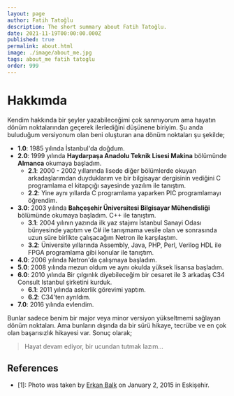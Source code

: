 ```yaml
---
layout: page
author: Fatih Tatoğlu
description: The short summary about Fatih Tatoğlu.
date: 2021-11-19T00:00:00.000Z
published: true
permalink: about.html
image: ./image/about_me.jpg
tags: about_me fatih tatoglu
order: 999
---
```


# Hakkımda

Kendim hakkında bir şeyler yazabileceğimi çok sanmıyorum ama hayatın dönüm noktalarından geçerek ilerlediğini düşünene biriyim. Şu anda buluduğum versiyonum olan beni oluşturan ana dönüm noktaları şu şekilde;

- **1.0**: 1985 yılında İstanbul'da doğdum.
- **2.0**: 1999 yılında **Haydarpaşa Anadolu Teknik Lisesi Makina** bölümünde **Almanca** okumaya başladım.
  - **2.1**: 2000 - 2002 yıllarında lisede diğer bölümlerde okuyan arkadaşlarımdan duyduklarım ve bir bilgisayar dergisinin vediğini C programlama el kitapçığı sayesinde yazılım ile tanıştım.
  - **2.2**: Yine aynı yıllarda C programlama yaparken PIC programlamayı öğrendim.
- **3.0**: 2003 yılında **Bahçeşehir Üniversitesi Bilgisayar Mühendisliği** bölümünde okumaya başladım. C++ ile tanıştım.
  - **3.1**: 2004 yılının yazında ilk yaz stajımı İstanbul Sanayi Odası bünyesinde yaptım ve C# ile tanışmama vesile olan ve sonrasında uzun süre birlikte çalışacağım Netron ile karşılaştım.
  - **3.2**: Üniversite yıllarında Assembly, Java, PHP, Perl, Verilog HDL ile FPGA programlama gibi konular ile tanıştım.
- **4.0**: 2006 yılında Netron'da çalışmaya başladım.
- **5.0**: 2008 yılında mezun oldum ve aynı okulda yüksek lisansa başladım.
- **6.0**: 2010 yılında Bir çılgınlık diyebileceğim bir cesaret ile 3 arkadaş C34 Consult Istanbul şirketini kurduk.
  - **6.1**: 2011 yılında askerlik görevimi yaptım.
  - **6.2**: C34'ten ayrıldım.
- **7.0**: 2016 yılında evlendim.

Bunlar sadece benim bir major veya minor versiyon yükseltmemi sağlayan dönüm noktaları. Ama bunların dışında da bir sürü hikaye, tecrübe ve en çok olan başarısızlık hikayesi var. Sonuç olarak;

> Hayat devam ediyor, bir ucundan tutmak lazım...

## References

- [1]: Photo was taken by [Erkan Balk](https://www.facebook.com/erkan.balk) on January 2, 2015 in Eskişehir.

